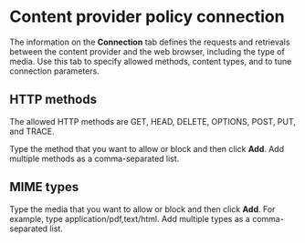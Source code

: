 # Content provider policy connection


The information on the **Connection** tab defines the requests and retrievals between the content provider and the web browser, including the type of media. Use this tab to specify allowed methods, content types, and to tune connection parameters.

## HTTP methods

The allowed HTTP methods are GET, HEAD, DELETE, OPTIONS, POST, PUT, and TRACE.

Type the method that you want to allow or block and then click **Add**. Add multiple methods as a comma-separated list.

## MIME types

Type the media that you want to allow or block and then click **Add**. For example, type application/pdf,text/html. Add multiple types as a comma-separated list.

